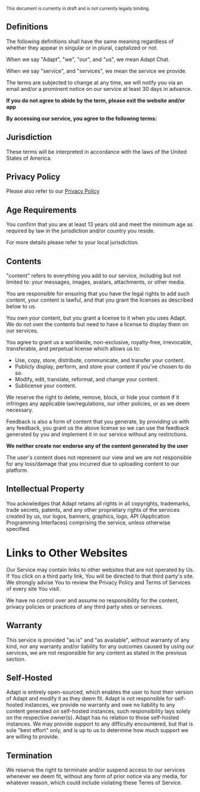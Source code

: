 <sub>This document is currently in draft and is not currently legally binding.</sub>

## Definitions

The following definitions shall have the same meaning regardless of whether they appear in singular or in plural, captalized or not.

When we say "Adapt", "we", "our", and "us", we mean Adapt Chat.

When we say "service", and "services", we mean the service we provide.

The terms are subjected to change at any time, we will notify you via an email and/or a prominent notice on our service at least 30 days in advance.

**If you do not agree to abide by the term, please exit the website and/or app**

**By accessing our service, you agree to the following terms:**

## Jurisdiction

These terms will be interpreted in accordance with the laws of the United States of America.

## Privacy Policy

Please also refer to our [Privacy Policy](https://adapt.chat/privacy)

## Age Requirements

You confirm that you are at least 13 years old and meet the minimum age as required by law in the jurisdiction and/or country you reside.

For more details please refer to your local jurisdiction.

## Contents

"content" refers to everything you add to our service, including but not limited to: your messages, images, avatars, attachments, or other media.

You are responsible for ensuring that you have the legal rights to add such content, your content is lawful, and that you grant the licenses as described below to us.

You own your content, but you grant a license to it when you uses Adapt. We do not own the contents but need to have a license to display them on our services.

You agree to grant us a worldwide, non-exclusive, royalty-free, irrevocable, transferable, and perpetual license which allows us to:

* Use, copy, store, distribute, communicate, and transfer your content.
* Publicly display, perform, and store your content if you've chosen to do so.
* Modify, edit, translate, reformat, and change your content.
* Sublicense your content.

We reserve the right to delete, remove, block, or hide your content if it infringes any applicable law/regulations, our other policies, or as we deem necessary.

Feedback is also a form of content that you generate, by providing us with any feedback, you grant us the above license so we can use the feedback generated by you and implement it in our service without any restrictions.

**We neither create nor endorse any of the content generated by the user**

The user's content does not represent our view and we are not responsible for any loss/damage that you incurred due to uploading content to our platform.

## Intellectual Property

You ackowledges that Adapt retains all rights in all copyrights, trademarks, trade secrets, patents, and any other proprietary rights of the services created by us, our logos, banners, graphics, logo, API (Application Programming Interfaces) comprising the service, unless otherwise specified.

# Links to Other Websites

Our Service may contain links to other websites that are not operated by Us. If You click on a third party link, You will be directed to that third party's site. We strongly advise You to review the Privacy Policy and Terms of Services of every site You visit.

We have no control over and assume no responsibility for the content, privacy policies or practices of any third party sites or services.

## Warranty

This service is provided "as is" and "as available", without warranty of any kind, nor any warranty and/or liability for any outcomes caused by using our services, we are not responsible for any content as stated in the previous section.

## Self-Hosted

Adapt is entirely open-sourced, which enables the user to host their version of Adapt and modify it as they deem fit. Adapt is not responsible for self-hosted instances, we provide no warranty and owe no liability to any content generated on self-hosted instances, such responsibility lays solely on the respective owner(s). Adapt has no relation to those self-hosted instances. We may provide support to any difficulty encountered, but that is sole "best effort" only, and is up to us to determine how much support we are willing to provide.

## Termination

We reserve the right to terminate and/or suspend access to our services whenever we deem fit, without any form of prior notice via any media, for whatever reason, which could include violating these Terms of Service.

